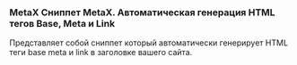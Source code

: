 
<meta http-equiv="Content-Type" content="text/html; charset=utf-8">
<h3>MetaX Сниппет MetaX. Автоматическая генерация HTML тегов Base, Meta и Link</h3>
Представляет собой сниппет который автоматически генерирует HTML теги base meta и link в заголовке вашего сайта.

